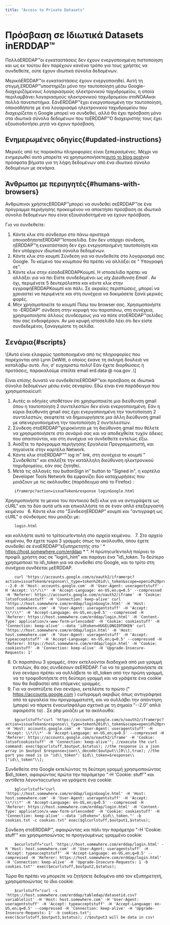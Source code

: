 ```yaml
---
title: "Access to Private Datasets"
---
```

# Πρόσβαση σε Ιδιωτικά Datasets inERDDAP™

ΠολλάERDDAP™οι εγκαταστάσεις δεν έχουν ενεργοποιημένη πιστοποίηση και ως εκ τούτου δεν παρέχουν κανένα τρόπο για τους χρήστες να συνδεθείτε, ούτε έχουν ιδιωτικά σύνολα δεδομένων.

ΜερικάERDDAP™οι εγκαταστάσεις έχουν ενεργοποιηθεί. Αυτή τη στιγμή,ERDDAP™υποστηρίζει μόνο την ταυτοποίηση μέσω Google-διαχειριζόμενους λογαριασμούς ηλεκτρονικού ταχυδρομείου, η οποία περιλαμβάνει λογαριασμούς ηλεκτρονικού ταχυδρομείου στοNOAAκαι πολλά πανεπιστήμια. ΕάνERDDAP™έχει ενεργοποιημένη την ταυτοποίηση, οποιοσδήποτε με ένα λογαριασμό ηλεκτρονικού ταχυδρομείου που διαχειρίζεται η Google μπορεί να συνδεθεί, αλλά θα έχει πρόσβαση μόνο στα ιδιωτικά σύνολα δεδομένων που τοERDDAP™Ο διαχειριστής τους έχει εξουσιοδοτήσει ρητά να έχουν πρόσβαση.

## Ενημερωμένες οδηγίες{#updated-instructions} 

Μερικές από τις παρακάτω πληροφορίες είναι ξεπερασμένες. Μέχρι να ενημερωθεί αυτό μπορείτε να χρησιμοποιήσετε[αυτό το blog post](https://shospital.github.io/blog/posts/blog-post/erddap_private_dataset.html)για πρόσφατα βήματα για τη λήψη δεδομένων από ένα ιδιωτικό σύνολο δεδομένων με σενάρια.

## Άνθρωποι με περιηγητές{#humans-with-browsers} 

Ανθρώπινοι χρήστεςERDDAP™μπορεί να συνδεθεί σεERDDAP™σε ένα πρόγραμμα περιήγησης προκειμένου να αποκτήσει πρόσβαση σε ιδιωτικά σύνολα δεδομένων που είναι εξουσιοδοτημένα να έχουν πρόσβαση.

Για να συνδεθείτε:

1. Κάντε κλικ στο σύνδεσμο στο πάνω αριστερά οποιασδήποτεERDDAP™Ιστοσελίδα.
Εάν δεν υπάρχει σύνδεση, ηERDDAP™η εγκατάσταση δεν έχει ενεργοποιημένη ταυτοποίηση και δεν υπάρχουν ιδιωτικά σύνολα δεδομένων.
     
2. Κάντε κλικ στο κουμπί Σύνδεση για να συνδεθείτε στο λογαριασμό σας Google.
Το κείμενο του κουμπιού θα πρέπει να αλλάξει σε " Υπογραφή σε".
     
3. Κάντε κλικ στην είσοδοERDDAPΚουμπί.
Η ιστοσελίδα πρέπει να αλλάξει για να πει Είστε συνδεδεμένοι ως *ισχ Διεύθυνση Email* .
Αν όχι, περιμένετε 5 δευτερόλεπτα και κάντε κλικ στην εγγραφήERDDAPΚουμπί και πάλι.
Σε ακραίες περιπτώσεις, μπορεί να χρειαστεί να περιμένετε και στη συνέχεια να δοκιμάσετε ξανά μερικές φορές.
     
4. Μην χρησιμοποιείτε το κουμπί Πίσω του browser σας. Χρησιμοποιήστε το -ERDDAP" σύνδεση στην κορυφή του παραπάνω, στη συνέχεια, χρησιμοποιήστε άλλους συνδέσμους για να πάτε στοERDDAP™σελίδες που σας ενδιαφέρουν. Αν μια κρυφή ιστοσελίδα λέει ότι δεν είστε συνδεδεμένοι, ξαναγεμίστε τη σελίδα.
     

## Σενάρια{#scripts} 

\\[Αυτό είναι ελαφρώς τροποποιημένο από τις πληροφορίες που παρέχονται από Lynn DeWitt, ο οποίος έκανε τη σκληρή δουλειά να καταλάβω αυτό. Λιν, σ' ευχαριστώ πολύ&#33;
Εάν έχετε διορθώσεις ή προτάσεις, παρακαλούμε στείλτε email erd.data @ noa.gov .\\]

Είναι επίσης δυνατό να συνδεθείτεERDDAP™και πρόσβαση σε ιδιωτικά σύνολα δεδομένων μέσω ενός σεναρίου. Εδώ είναι ένα παράδειγμα που χρησιμοποιείcurl:

1. Αυτές οι οδηγίες υποθέτουν ότι χρησιμοποιείτε μια διεύθυνση gmail όπου η ταυτοποίηση 2 συντελεστών δεν είναι ενεργοποιημένη. Εάν η κύρια διεύθυνση gmail σας έχει ενεργοποιημένη την ταυτοποίηση 2 συντελεστών, σκεφτείτε να δημιουργήσετε μια άλλη διεύθυνση gmail με απενεργοποιημένη την ταυτοποίηση 2 συντελεστών.
     
2. Σύνδεση στοERDDAP™χειροκίνητα με τη διεύθυνση gmail που θέλετε να χρησιμοποιήσετε στο σενάριό σας και να αποδεχθείτε τυχόν άδειες που απαιτούνται, και στη συνέχεια να συνδεθείτε εντελώς έξω.
     
3. Ανοίξτε το πρόγραμμα περιήγησης Εργαλεία Προγραμματιστή, και πηγαίνετε στην καρτέλα Network.
     
4. Κάντε κλικ στοERDDAP™" log in" link, στη συνέχεια το κουμπί " Συνδεθείτε" και επιλέξτε την κατάλληλη διεύθυνση ηλεκτρονικού ταχυδρομείου, εάν σας ζητηθεί.
     
5. Μετά τις αλλαγές του buttonSign in" button to "Signed in", η καρτέλα Developer Tools Network θα εμφανίζει δύο καταχωρήσεις που μοιάζουν με τις ακόλουθες (παράδειγμα από το Firefox) :
```
    iframerpc?action=issueToken&response loginGoogle.html  
```
Χρησιμοποιήστε το μενού του ποντικιού δεξί κλικ για να αντιγράψετε ως cURL" και τα δύο αυτά urls και επικολλήστε τα σε έναν απλό επεξεργαστή κειμένου
     
6. Κάντε κλικ στο "ΣύνδεσηERDDAP" κουμπί και "αντιγραφή ως cURL" ο σύνδεσμος που μοιάζει με:
```
    login.html  
```
και κολλήστε αυτό το τρίτοcurlεντολή στο αρχείο κειμένου.
     
7. Στο αρχείο κειμένου, θα έχετε τώρα 3 γραμμές όπως τα ακόλουθα, όπου έχετε συνδεθεί σε έναERDDAP™εξυπηρετητής στο ' * https://host.somewhere.com/erddap * \". Η πρώτηcurlεντολή παίρνει το προφίλ χρήστη σας σε "login\\_hint" και παράγει ένα "id\\_token. Το δεύτερο χρησιμοποιεί το id\\_token για να συνδεθεί στο Google, και το τρίτο στη συνέχεια συνδέεται μεERDDAP.
```
    curl 'https://accounts.google.com/o/oauth2/iframerpc?action=issueToken&response\\_type=token%20id\\_token&scope=openid%20profile%20email&client\\_id=ABCDEFG.apps.googleusercontent.com&login\\_hint=XXXXXXXXXX&ss\\_domain=https%3A%2F%2Fhost.somewhere.com&origin=https%3A%2F%2Fhost.somewhere.com' --2.0 -H 'Host: accounts.google.com' -H 'User-Agent: useragentstuff' -H 'Accept: \\*/\\*' -H 'Accept-Language: en-US,en;q=0.5' --compressed -H 'Referer: https://accounts.google.com/o/oauth2/iframe' -H 'Cookie: lotsofcookiestuff' -H 'Connection: keep-alive' curl 'https://host.somewhere.com/erddap/loginGoogle.html' -H 'Host: host.somewhere.com' -H 'User-Agent: useragentstuff' -H 'Accept: \\*/\\*' -H 'Accept-Language: en-US,en;q=0.5' --compressed -H 'Referer: https://host.somewhere.com/erddap/login.html' -H 'Content-Type: application/x-www-form-urlencoded' -H 'Cookie: cookiestuff' -H 'Connection: keep-alive' --data 'idtoken=HUGELONGIDTOKEN' curl 'https://host.somewhere.com/erddap/login.html' -H 'Host: host.somewhere.com' -H 'User-Agent: useragentstuff' -H 'Accept: typeacceptstuff' -H 'Accept-Language: en-US,en;q=0.5' --compressed -H 'Referer: https://host.somewhere.com/erddap/login.html' -H 'Cookie: cookiestuff' -H 'Connection: keep-alive' -H 'Upgrade-Insecure-Requests: 1'
```
    
8. Οι παραπάνω 3 γραμμές, όταν εκτελούνται διαδοχικά από μια γραμμή εντολών, θα σας συνδέσουν σεERDDAP. Για να τα χρησιμοποιήσετε σε ένα σενάριο πρέπει να συλλάβετε το id\\_token από την πρώτη γραμμή, να το τροφοδοτήσετε στη δεύτερη γραμμή και να γράψετε ένα cookie που θα διαβαστεί από επόμενες γραμμές.
     
9. Για να αναπτύξετε ένα σενάριο, εκτελέστε το πρώτο (\" https://accounts.google.com )  curlγραμμή ακριβώς όπως αντιγράφηκε από τα εργαλεία του προγραμματιστή, και να συλλάβει την απάντηση (μπορεί να πάρετε έναcurlσφάλμα σχετικά με τη σημαία "--2.0" απλά αφαιρέστε το) . Σε php μοιάζει με τα ακόλουθα:
```
    $gcurlstuff="curl 'https://accounts.google.com/o/oauth2/iframerpc?action=issueToken&response\\_type=token%20id\\_token&scope=openid%20profile%20email&client\\_id=ABCDEFG.apps.googleusercontent.com&login\\_hint=XXXXXXXXXX&ss\\_domain=https%3A%2F%2Fhost.somewhere.com&origin=https%3A%2F%2Fhost.somewhere.com' -H 'Host: accounts.google.com' -H 'User-Agent: useragentstuff' -H 'Accept: \\*/\\*' -H 'Accept-Language: en-US,en;q=0.5' --compressed -H 'Referer: https://accounts.google.com/o/oauth2/iframe' -H 'Cookie: lotsofcookiestuff' -H 'Connection: keep-alive'"; //execute the curl command: exec($gcurlstuff,$output,$status); //the response is a json array in $output $response=json\\_decode($output\\[0\\],true); //the part you need is in "id\\_token": $id\\_token=$response\\["id\\_token"\\];
```
Συνδεθείτε στο Google εκτελώντας τη δεύτερη γραμμή χρησιμοποιώντας $id\\_token, αφαιρώντας πρώτα την παράμετρο "-H 'Cookie: stuff'" και αντίθετα λέγονταςcurlγια να γράψετε ένα cookie:
```
    $glcurlstuff="curl 'https://host.somewhere.com/erddap/loginGoogle.html' -H 'Host: host.somewhere.com' -H 'User-Agent: useragentstuff' -H 'Accept: \\*/\\*' -H 'Accept-Language: en-US,en;q=0.5' --compressed -H 'Referer: https://host.somewhere.com/erddap/login.html' -H 'Content-Type: application/x-www-form-urlencoded' -H 'Cookie: cookiestuff' -H 'Connection: keep-alive' --data 'idtoken=".$id\\_token."' -b cookies.txt -c cookies.txt" exec($glcurlstuff,$output1,$status);
```
Σύνδεση στοERDDAP™, αφαιρώντας και πάλι την παράμετρο "-H 'Cookie: stuff'" και χρησιμοποιώντας το προηγουμένως γραμμένο cookie:
```
    $ecurlstuff="curl 'https://host.somewhere.com/erddap/login.html' -H 'Host: host.somewhere.com' -H 'User-Agent: useragentstuff' -H 'Accept: typeacceptstuff' -H 'Accept-Language: en-US,en;q=0.5' --compressed -H 'Referer: https://host.somewhere.com/erddap/login.html' -H 'Connection: keep-alive' -H 'Upgrade-Insecure-Requests: 1 -b cookies.txt"' exec($ecurlstuff,$output2,$status);
```
Τώρα θα πρέπει να μπορείτε να ζητήσετε δεδομένα από τον εξυπηρετητή, χρησιμοποιώντας το ίδιο cookie:
```
    $curlstuff="curl -s 'https://host.somewhere.com/erddap/tabledap/datasetid.csv?variablelist' -H 'Host: host.somewhere.com' -H 'User-Agent: useragentstuff' -H 'Accept: typeacceptstuff' -H 'Accept-Language: en-US,en;q=0.5' --compressed -H 'Connection: keep-alive' -H 'Upgrade-Insecure-Requests: 1' -b cookies.txt"; exec($curlstuff,$output3,$status); //$output3 will be data in csv!
```
